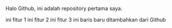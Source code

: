 Halo Github, ini adalah repository pertama saya.

ini fitur 1
ini fitur 2
ini fitur 3
ini baris baru ditambahkan dari Github 

